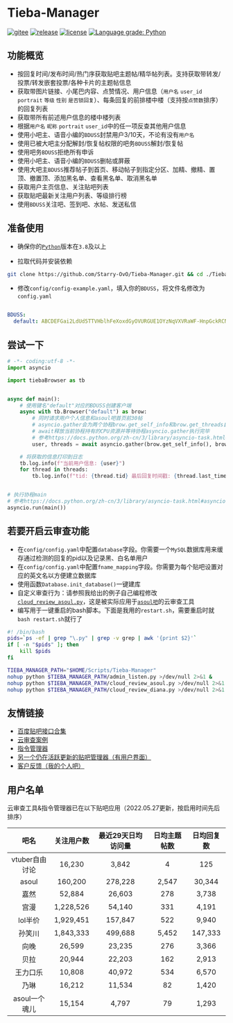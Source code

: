 # Tieba-Manager

[![gitee](https://img.shields.io/badge/mirror-gitee-red)](https://gitee.com/Starry-OvO/Tieba-Manager)
[![release](https://img.shields.io/github/release/Starry-OvO/Tieba-Manager?color=blue&logo=github)](https://github.com/Starry-OvO/Tieba-Manager/releases)
[![license](https://img.shields.io/github/license/Starry-OvO/Tieba-Manager?color=blue&logo=github)](https://github.com/Starry-OvO/Tieba-Manager/blob/main/LICENSE)
[![Language grade: Python](https://img.shields.io/lgtm/grade/python/g/Starry-OvO/Tieba-Manager?logo=lgtm)](https://lgtm.com/projects/g/Starry-OvO/Tieba-Manager/context:python)

## 功能概览

+ 按回复时间/发布时间/热门序获取贴吧主题帖/精华帖列表。支持获取带转发/投票/转发嵌套投票/各种卡片的主题帖信息
+ 获取带图片链接、小尾巴内容、点赞情况、用户信息（`用户名` `user_id` `portrait` `等级` `性别` `是否锁回复`）、每条回复的前排楼中楼（支持按`点赞数`排序）的回复列表
+ 获取带所有前述用户信息的楼中楼列表
+ 根据`用户名` `昵称` `portrait` `user_id`中的任一项反查其他用户信息
+ 使用小吧主、语音小编的`BDUSS`封禁用户3/10天，不论有没有`用户名`
+ 使用已被大吧主分配解封/恢复帖权限的吧务`BDUSS`解封/恢复帖
+ 使用吧务`BDUSS`拒绝所有申诉
+ 使用小吧主、语音小编的`BDUSS`删帖或屏蔽
+ 使用大吧主`BDUSS`推荐帖子到首页、移动帖子到指定分区、加精、撤精、置顶、撤置顶、添加黑名单、查看黑名单、取消黑名单
+ 获取用户主页信息、关注贴吧列表
+ 获取贴吧最新关注用户列表、等级排行榜
+ 使用`BDUSS`关注吧、签到吧、水帖、发送私信

## 准备使用

+ 确保你的[`Python`](https://www.python.org/downloads/)版本在`3.8`及以上

+ 拉取代码并安装依赖

```bash
git clone https://github.com/Starry-OvO/Tieba-Manager.git && cd ./Tieba-Manager && sudo pip install -r requirements.txt
```

+ 修改`config/config-example.yaml`，填入你的`BDUSS`，将文件名修改为`config.yaml`

```yaml

BDUSS:
  default: ABCDEFGai2LdUd5TTVHblhFeXoxdGyOVURGUE1OYzNqVXVRaWF-HnpGckRCNFJnRVFBQUFBJCQAAAAAAAAAAAEAAADiglQb0f3Osqmv0rbJ2QAAAAAAAAAAAAAAAAAAAAAAAAAAAAAAAAAAAAAAAAAAAAAAAAAAAAAAAAAAAAAAAAAAAAAAAMN6XGDDelxgc

```

## 尝试一下

```python
# -*- coding:utf-8 -*-
import asyncio

import tiebaBrowser as tb


async def main():
    # 使用键名"default"对应的BDUSS创建客户端
    async with tb.Browser("default") as brow:
        # 同时请求用户个人信息和asoul吧首页前30帖
        # asyncio.gather会为两个协程brow.get_self_info和brow.get_threads自动创建任务然后“合并”为一个协程
        # await释放当前协程持有的CPU资源并等待协程asyncio.gather执行完毕
        # 参考https://docs.python.org/zh-cn/3/library/asyncio-task.html#asyncio.gather
        user, threads = await asyncio.gather(brow.get_self_info(), brow.get_threads('asoul'))

    # 将获取的信息打印到日志
    tb.log.info(f"当前用户信息: {user}")
    for thread in threads:
        tb.log.info(f"tid: {thread.tid} 最后回复时间戳: {thread.last_time} 标题: {thread.title}")


# 执行协程main
# 参考https://docs.python.org/zh-cn/3/library/asyncio-task.html#asyncio.run
asyncio.run(main())

```

## 若要开启云审查功能

+ 在`config/config.yaml`中配置`database`字段。你需要一个`MySQL`数据库用来缓存通过检测的回复的pid以及记录黑、白名单用户
+ 在`config/config.yaml`中配置`fname_mapping`字段。你需要为每个贴吧设置对应的英文名以方便建立数据库
+ 使用函数`Database.init_database()`一键建库
+ 自定义审查行为：请参照我给出的例子自己编程修改[`cloud_review_asoul.py`](https://github.com/Starry-OvO/Tieba-Manager/blob/main/cloud_review_asoul.py)，这是被实际应用于[`asoul吧`](https://tieba.baidu.com/f?ie=utf-8&kw=asoul)的云审查工具
+ 编写用于一键重启的bash脚本。下面是我用的`restart.sh`，需要重启时就`bash restart.sh`就行了

```bash
#! /bin/bash
pids=`ps -ef | grep "\.py" | grep -v grep | awk '{print $2}'`
if [ -n "$pids" ]; then
    kill $pids
fi

TIEBA_MANAGER_PATH="$HOME/Scripts/Tieba-Manager"
nohup python $TIEBA_MANAGER_PATH/admin_listen.py >/dev/null 2>&1 &
nohup python $TIEBA_MANAGER_PATH/cloud_review_asoul.py >/dev/null 2>&1 &
nohup python $TIEBA_MANAGER_PATH/cloud_review_diana.py >/dev/null 2>&1 &
```

## 友情链接

+ [百度贴吧接口合集](https://github.com/Starry-OvO/Tieba-Manager/blob/main/tiebaBrowser/_api.py)
+ [云审查案例](https://github.com/Starry-OvO/Tieba-Manager/blob/main/cloud_review_asoul.py)
+ [指令管理器](https://github.com/Starry-OvO/Tieba-Manager/wiki/%E6%8C%87%E4%BB%A4%E7%AE%A1%E7%90%86%E5%99%A8%E4%BD%BF%E7%94%A8%E8%AF%B4%E6%98%8E%E4%B9%A6)
+ [另一个仍在活跃更新的贴吧管理器（有用户界面）](https://github.com/dog194/TiebaManager)
+ [客户反馈（我的个人吧）](https://tieba.baidu.com/f?ie=utf-8&kw=starry)

## 用户名单

云审查工具&指令管理器已在以下贴吧应用（2022.05.27更新，按启用时间先后排序）

|      吧名      | 关注用户数 | 最近29天日均访问量 | 日均主题帖数 | 日均回复数 |
| :------------: | :--------: | :----------------: | :----------: | :--------: |
| vtuber自由讨论 |   16,230   |       3,842        |      4       |    125     |
|     asoul      |  160,200   |      278,228       |    2,547     |   30,344   |
|      嘉然      |   52,884   |       26,603       |     278      |   3,738    |
|      宫漫      | 1,228,526  |       54,140       |     331      |   4,191    |
|    lol半价     | 1,929,451  |      157,847       |     522      |   9,940    |
|     孙笑川     | 1,843,333  |      499,688       |    5,452     |  147,333   |
|      向晚      |   26,599   |       23,235       |     276      |   3,366    |
|      贝拉      |   20,944   |       22,203       |     162      |   2,913    |
|    王力口乐    |   10,808   |       40,972       |     534      |   6,570    |
|      乃琳      |   16,212   |       11,534       |      82      |   1,420    |
| asoul一个魂儿  |   15,154   |       4,797        |      79      |   1,293    |
